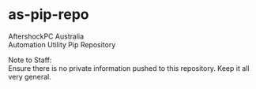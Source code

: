 # as-pip-repo
AftershockPC Australia  
Automation Utility Pip Repository  
  
Note to Staff:  
Ensure there is no private information pushed to this repository. Keep it all very general.  
